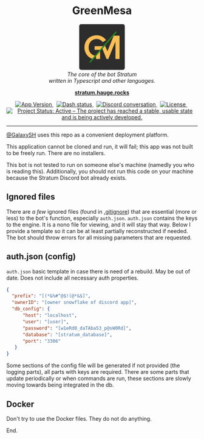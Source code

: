 <h1 align="center">GreenMesa</h1>

<p align="center">
  <img src="media/greenmesa_logo.png" alt="greenmesa-logo" width="120px" height="120px" style="border-radius:5px"/>
  <br>
  <i>The core of the bot Stratum
    <br>written in Typescript and other languages.</i>
  <br>
</p>

<p align="center">
  <a href="https://stratum.hauge.rocks"><strong>stratum.hauge.rocks</strong></a>
  <br>
</p>

<p align="center">
  <a href="https://circleci.com/gh/angular/workflows/angular/tree/master">
    <img src="https://img.shields.io/github/package-json/v/enigmadigm/greenmesa" alt="App Version" />
  </a>&nbsp;
  <a href="https://stratum.hauge.rocks/dash">
    <img src="https://img.shields.io/website?label=dashboard&url=https%3A%2F%2Fstratum.hauge.rocks%2Fdash" alt="Dash status" />
  </a>&nbsp;
  <a href="https://discord.gg/AvXvvSg">
    <img src="https://img.shields.io/discord/745670883074637904.svg?logo=discord&logoColor=fff&label=Discord&color=7389d8" alt="Discord conversation" />
  </a>&nbsp;
  <a href="https://www.gnu.org/licenses/gpl-3.0.en.html">
    <img src="https://img.shields.io/github/license/enigmadigm/greenmesa" alt="License" />
  </a>&nbsp;
  <a href="https://www.repostatus.org/#active">
    <img src="https://www.repostatus.org/badges/latest/active.svg" alt="Project Status: Active – The project has reached a stable, usable state and is being actively developed." />
  </a>
</p>

<hr>

[@GalaxySH](https://hauge.rocks) uses this repo as a convenient deployment platform.

This application cannot be cloned and run, it will fail; this app was not built to be freely run. There are no installers.

This bot is not tested to run on someone else's machine (namedly you who is reading this). Additionally, you should not run this code on your machine because the Stratum Discord bot already exists.

## Ignored files
There are *a few* ignored files (found in [.gitignore](.gitignore)) that are essential (more or less) to the bot's function, especially `auth.json`. `auth.json` contains the keys to the engine. It is a nono file for viewing, and it will stay that way. Below I provide a template so it can be at least partially reconstructed if needed. The bot should throw errors for all missing parameters that are requested.

## auth.json (config)
`auth.json` basic template in case there is need of a rebuild. May be out of date. Does not include all necessary auth properties.
```json
{
  "prefix": "[(*&%#^@$!(@*&$]",
  "ownerID": "[owner snowflake of discord app]",
  "db_config": {
      "host": "localhost",
      "user": "[user]",
      "password": "[w1eRd0_daTAba53_p@sW0Rd]",
      "database": "[stratum_database]",
      "port": "3306"
   }
}
```
Some sections of the config file will be generated if not provided (the logging parts), all parts with keys are required. There are some parts that update periodically or when commands are run, these sections are slowly moving towards being integrated in the db.

## Docker

Don't try to use the Docker files. They do not do anything.


End.
